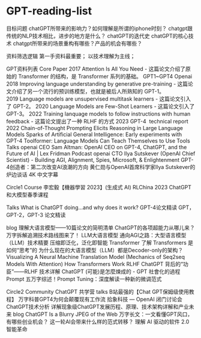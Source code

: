 # GPT-reading-list

目标问题
chatGPT所带来的影响力？如何理解是所谓的iphone时刻？
chatgpt跟传统的NLP技术相比，进步的地方是什么？
chatGPT的迭代史
chatGPT的核心技术
chatgpt所带来的场景重构有哪些？产品的机会有哪些？

资料筛选逻辑
第一手资料最重要；
以技术理解为主线；


GPT资料列表
Core
Paper
2017 Attention Is All You Need - 这篇论文介绍了原始的 Transformer 的结构，是 Transformer 系列的基础。
GPT1~GPT4 Openai
2018 Improving language understanding by generative pre-training - 这篇论文介绍了另一个流行的预训练模型，也就是被后人所熟知的 GPT-1。
2019 Language models are unsupervised multitask learners - 这篇论文引入了 GPT-2。
2020 Language Models are Few-Shot Learners - 这篇论文引入了 GPT-3。
2022 Training lanquage models to follow instructions with human feedback - 这篇论文提出了一种 RLHF 的方式
2023 GPT-4  technical report
2022 Chain-of-Thought Prompting Elicits Reasoning in Large Language Models
Sparks of Artificial General Intelligence: Early experiments with GPT-4
Toolformer: Language Models Can Teach Themselves to Use Tools
Talks
openai CEO
Sam Altman: OpenAI CEO on GPT-4, ChatGPT, and the Future of AI | Lex Fridman Podcast
openai CTO
Ilya Sutskever (OpenAI Chief Scientist) - Building AGI, Alignment, Spies, Microsoft, & Enlightenment
GPT-4创造者：第二次改变AI浪潮的方向
黄仁勋与OpenAI首席科学家Ilya Sutskever的炉边谈话 4K 中文字幕

Circle1
Course
李宏毅【機器學習 2023】(生成式 AI)
RLChina 2023 ChatGPT 和大模型春季课程

Talks
What is ChatGPT doing...and why does it work?
GPT-4论文精读
 GPT，GPT-2，GPT-3 论文精读

blog
理解大语言模型——10篇论文的简明清单
ChatGPT的各项超能力从哪儿来？万字拆解追溯技术路线图来了！
LLM大语言模型
通向AGI之路：大型语言模型（LLM）技术精要
压缩即泛化，泛化即智能
Transformer
了解 Transformers 是如何“思考”的
为什么现在的大语言模型（LLM）都是Decoder-only的架构？
Visualizing A Neural Machine Translation Model (Mechanics of Seq2seq Models With Attention)
How Transformers Work
RLHF
ChatGPT 背后的“功臣”——RLHF 技术详解 
ChatGPT (可能)是怎麼煉成的 - GPT 社會化的過程
Prompt
五万字综述！Prompt Tuning：深度解读一种新的微调范式

Circle2
Community
ChatGPT 共学营
talks
B站最强的【Chat GPT保姆级使用教程】
万字科普GPT4为何会颠覆现有工作流
拾象科技 — OpenAI 闭门讨论会
ChatGPT技术分析
详解现象级ChatGPT发展历程、原理、技术架构详解和产业未来
blog
ChatGPT Is a Blurry JPEG of the Web 
万字长文：一文看懂GPT风口，有哪些创业机会？
这一轮AI会带来什么样的范式转移？
理解 AI 驱动的软件 2.0 智能革命 
